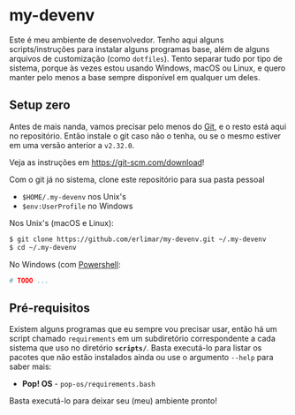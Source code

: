 # my-devenv

Este é meu ambiente de desenvolvedor. Tenho aqui alguns scripts/instruções
para instalar alguns programas base, além de alguns arquivos de customização
(como `dotfiles`). Tento separar tudo por tipo de sistema, porque às vezes
estou usando Windows, macOS ou Linux, e quero manter pelo menos a base sempre
disponível em qualquer um deles.

## Setup zero

Antes de mais nanda, vamos precisar pelo menos do [Git](https://git-scm.com),
e o resto está aqui no repositório. Então instale o git caso não o tenha, ou se
o mesmo estiver em uma versão anterior a `v2.32.0`.

Veja as instruções em https://git-scm.com/download!

Com o git já no sistema, clone este repositório para sua pasta pessoal
* `$HOME/.my-devenv` nos Unix's
* `$env:UserProfile` no Windows

Nos Unix's (macOS e Linux):
```sh
$ git clone https://github.com/erlimar/my-devenv.git ~/.my-devenv
$ cd ~/.my-devenv
```

No Windows (com [Powershell](https://github.com/powershell/powershell):
```powershell
# TODO ...
```

## Pré-requisitos

Existem alguns programas que eu sempre vou precisar usar, então há um script
chamado `requirements` em um subdiretório correspondente a cada sistema que
uso no diretório **`scripts/`**. Basta executá-lo para listar os pacotes
que não estão instalados ainda ou use o argumento `--help` para saber mais:

* **Pop! OS** - `pop-os/requirements.bash`

Basta executá-lo para deixar seu (meu) ambiente pronto!
